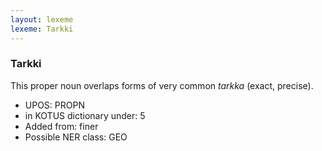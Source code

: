 ```yaml
---
layout: lexeme
lexeme: Tarkki
---
```


###  Tarkki

This proper noun overlaps forms of very common *tarkka* (exact, precise).
* UPOS:  PROPN
* in KOTUS dictionary under:  5
* Added from:  finer
* Possible NER class:  GEO

